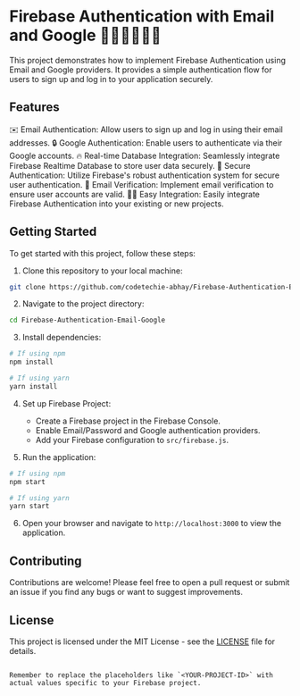 
# Firebase Authentication with Email and Google 👨‍💻🔐📧🔑🔥

This project demonstrates how to implement Firebase Authentication using Email and Google providers. It provides a simple authentication flow for users to sign up and log in to your application securely.

## Features

✉️ Email Authentication: Allow users to sign up and log in using their email addresses.
🔒 Google Authentication: Enable users to authenticate via their Google accounts.
🔥 Real-time Database Integration: Seamlessly integrate Firebase Realtime Database to store user data securely.
🔑 Secure Authentication: Utilize Firebase's robust authentication system for secure user authentication.
📧 Email Verification: Implement email verification to ensure user accounts are valid.
👨‍💻 Easy Integration: Easily integrate Firebase Authentication into your existing or new projects.

## Getting Started

To get started with this project, follow these steps:

1. Clone this repository to your local machine:

```bash
git clone https://github.com/codetechie-abhay/Firebase-Authentication-Email-Google.git
```

2. Navigate to the project directory:

```bash
cd Firebase-Authentication-Email-Google
```

3. Install dependencies:

```bash
# If using npm
npm install

# If using yarn
yarn install
```

4. Set up Firebase Project:

    - Create a Firebase project in the Firebase Console.
    - Enable Email/Password and Google authentication providers.
    - Add your Firebase configuration to `src/firebase.js`.

5. Run the application:

```bash
# If using npm
npm start

# If using yarn
yarn start
```

6. Open your browser and navigate to `http://localhost:3000` to view the application.

## Contributing

Contributions are welcome! Please feel free to open a pull request or submit an issue if you find any bugs or want to suggest improvements.

## License

This project is licensed under the MIT License - see the [LICENSE](LICENSE) file for details.
```

Remember to replace the placeholders like `<YOUR-PROJECT-ID>` with actual values specific to your Firebase project.
